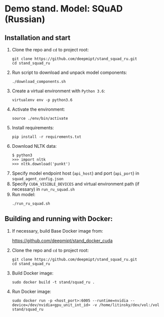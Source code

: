 # Demo stand. Model: SQuAD (Russian)

## Installation and start
1. Clone the repo and `cd` to project root:
    ```
    git clone https://github.com/deepmipt/stand_squad_ru.git
    cd stand_squad_ru
    ```
2. Run script to download and unpack model components:
    ```
    ./download_components.sh
    ```   
3. Create a virtual environment with `Python 3.6`:
    ```
    virtualenv env -p python3.6
    ```
4. Activate the environment:
    ```
    source ./env/bin/activate
    ```
5. Install requirements:
    ```
    pip install -r requirements.txt
    ```
6. Download NLTK data:
    ```
    $ python3
    >>> import nltk
    >>> nltk.download('punkt')
    ```
7. Specify model endpoint host (`api_host`) and port (`api_port`) in `squad_agent_config.json`
8. Specify `CUDA_VISIBLE_DEVICES` and virtual environment path (if necessary) in `run_ru_squad.sh`
9. Run model:
    ```
    ./run_ru_squad.sh
    ```
## Building and running with Docker:
1. If necessary, build Base Docker image from:

   https://github.com/deepmipt/stand_docker_cuda
  
2. Clone the repo and `cd` to project root:
    ```
    git clone https://github.com/deepmipt/stand_squad_ru.git
    cd stand_squad_ru
    ```
3. Build Docker image:
   ```
   sudo docker build -t stand/squad_ru .
   ```
4. Run Docker image:
   ```
   sudo docker run -p <host_port>:6005 --runtime=nvidia --device=/dev/nvidia<gpu_unit_int_id> -v /home/litinsky/dev/vol:/vol stand/squad_ru
   ```